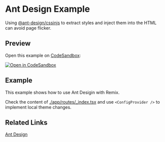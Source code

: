 # Ant Design Example

Using [@ant-design/cssinjs](https://github.com/ant-design/cssinjs) to extract styles and inject them into the HTML can avoid page flicker.

## Preview

Open this example on [CodeSandbox](https://codesandbox.com):

[![Open in CodeSandbox](https://codesandbox.io/static/img/play-codesandbox.svg)](https://codesandbox.io/s/github/remix-run/examples/tree/main/ant-design)

## Example

This example shows how to use Ant Desigin with Remix.

Check the content of [./app/routes/_index.tsx](./app/routes/_index.tsx) and use `<ConfigProvider />` to implement local theme changes.

## Related Links

[Ant Design](https://ant.design)
